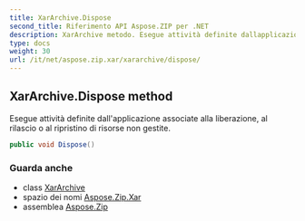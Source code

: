 ```yaml
---
title: XarArchive.Dispose
second_title: Riferimento API Aspose.ZIP per .NET
description: XarArchive metodo. Esegue attività definite dallapplicazione associate alla liberazione al rilascio o al ripristino di risorse non gestite.
type: docs
weight: 30
url: /it/net/aspose.zip.xar/xararchive/dispose/
---
```

## XarArchive.Dispose method

Esegue attività definite dall'applicazione associate alla liberazione, al rilascio o al ripristino di risorse non gestite.

```csharp
public void Dispose()
```

### Guarda anche

* class [XarArchive](../)
* spazio dei nomi [Aspose.Zip.Xar](../../xararchive/)
* assemblea [Aspose.Zip](../../../)


